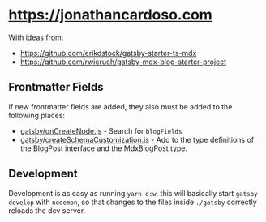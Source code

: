 # https://jonathancardoso.com

With ideas from:
- https://github.com/erikdstock/gatsby-starter-ts-mdx
- https://github.com/rwieruch/gatsby-mdx-blog-starter-project

## Frontmatter Fields
If new frontmatter fields are added, they also must be added to the following places:

- [gatsby/onCreateNode.js](./gatsby/onCreateNode.js) - Search for `blogFields`
- [gatsby/createSchemaCustomization.js](./gatsby/createSchemaCustomization.js) - Add to the type definitions of the BlogPost interface and the MdxBlogPost type.

## Development

Development is as easy as running `yarn d:w`, this will basically start `gatsby develop` with `nodemon`, so that changes to the files inside `./gatsby` correctly reloads the dev server.
